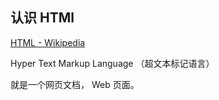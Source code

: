 ## 认识 HTMl

[HTML - Wikipedia](https://en.wikipedia.org/wiki/HTML)

Hyper Text Markup Language （超文本标记语言）

就是一个网页文档， Web 页面。